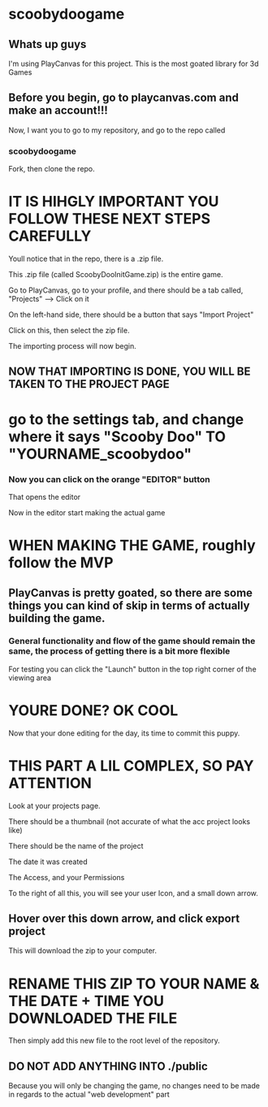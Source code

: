 # scoobydoogame

## Whats up guys

I'm using PlayCanvas for this project. This is the most goated library for 3d Games

## Before you begin, go to playcanvas.com and make an account!!!

Now, I want you to go to my repository, and go to the repo called
### scoobydoogame

Fork, then clone the repo.


# IT IS HIHGLY IMPORTANT YOU FOLLOW THESE NEXT STEPS CAREFULLY


Youll notice that in the repo, there is a .zip file.

This .zip file (called ScoobyDooInitGame.zip) is the entire game.

Go to PlayCanvas, go to your profile, and there should be a tab called, "Projects" --> Click on it

On the left-hand side, there should be a button that says "Import Project"

Click on this, then select the zip file.

The importing process will now begin.

## NOW THAT IMPORTING IS DONE, YOU WILL BE TAKEN TO THE PROJECT PAGE

# go to the settings tab, and change where it says "Scooby Doo" TO "YOURNAME_scoobydoo"

### Now you can click on the orange "EDITOR" button
That opens the editor

Now in the editor start making the actual game

# WHEN MAKING THE GAME, roughly follow the MVP

## PlayCanvas is pretty goated, so there are some things you can kind of skip in terms of actually building the game.

### General functionality and flow of the game should remain the same, the process of getting there is a bit more flexible

For testing you can click the "Launch" button in the top right corner of the viewing area

# YOURE DONE? OK COOL

Now that your done editing for the day, its time to commit this puppy.

# THIS PART A LIL COMPLEX, SO PAY ATTENTION

Look at your projects page.

There should be a thumbnail (not accurate of what the acc project looks like)

There should be the name of the project

The date it was created

The Access, and your Permissions

To the right of all this, you will see your user Icon, and a small down arrow.

## Hover over this down arrow, and click export project

This will download the zip to your computer.

# RENAME THIS ZIP TO YOUR NAME & THE DATE + TIME YOU DOWNLOADED THE FILE

Then simply add this new file to the root level of the repository.

## DO NOT ADD ANYTHING INTO ./public

Because you will only be changing the game, no changes need to be made in regards to the actual "web development" part
